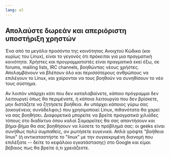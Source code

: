 ```yaml
---
lang: el
---
```





<h2>Απολαύστε δωρεάν και απεριόριστη υποστήριξη χρηστών</h2>

Ένα από τα μεγάλα προσόντα της κοινότητας Ανοιχτού Κώδικα (και κυρίως 
του Linux), είναι το γεγονός ότι πρόκειται για μια πραγματική κοινότητα.
Χρήστες και προγραμματιστές είναι πραγματικά εκεί έξω, σε forums, mailing 
lists, IRC channels, βοηθώντας νέους χρήστες. Απολαμβάνουν να βλέπουν όλο
και περισσότερους ανθρώπους να επιλέγουν το Linux, και χαίρονται να τους
βοηθούν να συνηθίσουν το νέο τους σύστημα.

Αν λοιπόν υπάρχει κάτι που δεν καταλαβαίνετε, κάποιο πρόγραμμα δεν
λειτουργεί όπως θα περιμένατε, ή κάποια λειτουργία που δεν βρίσκετε, 
μην διστάζετε να ζητήσετε βοήθεια. Αν υπάρχει κάποιος γύρω σας (οικογένεια; 
συνάδελφοι;) που χρησιμοποιεί Linux, πιθανότατα θα χαρεί να σας βοηθήσει.
Διαφορετικά μπορείτε να βρείτε πραγματικά χιλιάδες τόπους στο διαδίκτυο
όπου καλοί Σαμαρείτες θα σας απαντήσουν και βήμα-βήμα θα σας βοηθήσουν να 
λύσετε το πρόβλημά σας: οι geeks είναι συνήθως πολύ συμπαθείς, αν ρωτήσετε
ευγενικά. Απλά γράψτε "βοήθεια linux" (ή αντικαταστήστε το "linux" με την
συγκεκριμένη διανομή που επιλέξατε -- δείτε το κεφάλαιο εγκατάστασης)
στο Google και είμαι βέβαιος πως θα βρείτε ό,τι χρειάζεστε.




